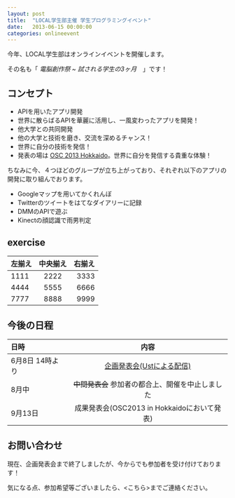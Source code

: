 ```yaml
---
layout: post
title:  "LOCAL学生部主催 学生プログラミングイベント"
date:   2013-06-15 00:00:00
categories: onlineevent
---
```


今年、LOCAL学生部はオンラインイベントを開催します。

その名も「 *電脳創作祭 ~ 試される学生の3ヶ月*　」です！

## コンセプト
* APIを用いたアプリ開発
 * 世界に散らばるAPIを華麗に活用し、一風変わったアプリを開発！
* 他大学との共同開発
 * 他の大学と技術を磨き、交流を深めるチャンス！
* 世界に自分の技術を発信！
 * 発表の場は [OSC 2013 Hokkaido](http://www.ospn.jp/osc2013-do/ )。世界に自分を発信する貴重な体験！

ちなみに今、４つほどのグループが立ち上がっており、それぞれ以下のアプリの開発に取り組んでおります。  

 * Googleマップを用いてかくれんぼ
 * Twitterのツイートをはてなダイアリーに記録
 * DMMのAPIで遊ぶ
 * Kinectの顔認識で雨男判定

## exercise

左揃え | 中央揃え | 右揃え
:----- | :------: | -----:
1111   | 2222     | 3333 
4444   | 5555     | 6666
7777   | 8888     | 9999

## 今後の日程
 日時 | 内容 
:--------------|:--------------------------------------:
 6月8日 14時より |[企画発表会(Ustによる配信)](http://students.local.or.jp/?page_id=123)
 8月中         | ~~中間発表会~~ 参加者の都合上、開催を中止しました
 9月13日        |成果発表会(OSC2013 in Hokkaidoにおいて発表)

## お問い合わせ

現在、企画発表会まで終了しましたが、今からでも参加者を受け付けております！

気になる点、参加希望等ございましたら、<こちら>までご連絡ください。


